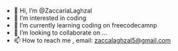 - 👋 Hi, I’m @ZaccariaLaghzal
- 👀 I’m interested in coding
- 🌱 I’m currently learning coding on freecodecamnp
- 💞️ I’m looking to collaborate on ...
- 📫 How to reach me , email: zaccalaghzal5@gmail.com

<!---
ZaccariaLaghzal/ZaccariaLaghzal is a ✨ special ✨ repository because its `README.md` (this file) appears on your GitHub profile.
You can click the Preview link to take a look at your changes.
--->
